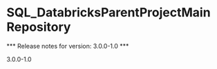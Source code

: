 # SQL_DatabricksParentProjectMain Repository


*** Release notes for version: 3.0.0-1.0 ***

3.0.0-1.0